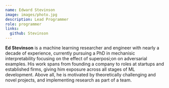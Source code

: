 ```yaml
---
name: Edward Stevinson
image: images/photo.jpg
description: Lead Programmer
role: programmer
links:
  github: Stevinson
---
```


<strong>Ed Stevinson</strong> is a machine learning researcher and engineer with nearly a decade of experience, currently pursuing a PhD in mechanisic interpretability focusing on the effect of superposi;on on adversarial examples.
His work spans from founding a company to roles at startups and established firms, giving him exposure across all stages of ML development. Above all, he is motivated by theoretically challenging and novel projects, and implementing research as part of a team.
